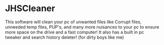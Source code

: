 # JHSCleaner
This software will clean your pc of unwanted files like Corrupt files, unneeded temp files, PUP's, and many more  nuisances to your pc to ensure more space on the drive and a fast computer! It also has a built in pc tweaker and search history deleter! (for dirty boys like me)
